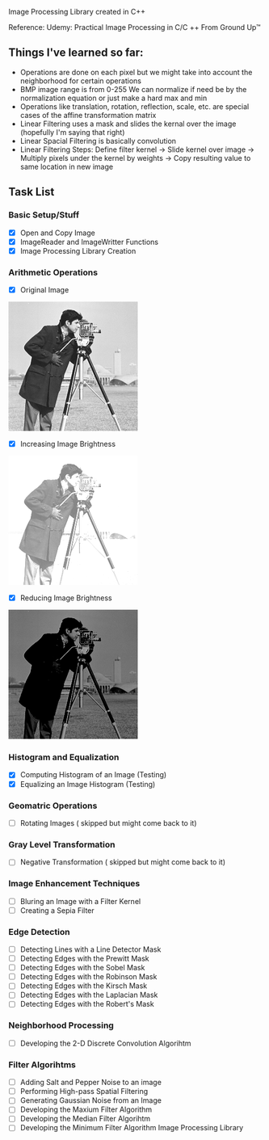 Image Processing Library created in C++

Reference: Udemy: Practical Image Processing in C/C ++ From Ground Up™   

## Things I've learned so far: 
 - Operations are done on each pixel but we might take into account the neighborhood for certain operations 
 - BMP image range is from 0-255 We can normalize if need be by the normalization equation or just make a hard max and min 
 - Operations like translation, rotation, reflection, scale, etc. are special cases of the affine transformation matrix
 - Linear Filtering uses a mask and slides the kernal over the image (hopefully I'm saying that right)
 - Linear Spacial Filtering is basically convolution 
 - Linear Filtering Steps: Define filter kernel -> Slide kernel over image -> Multiply pixels under the kernel by weights -> Copy resulting value to same location in new image

## Task List 
   
### Basic Setup/Stuff
- [x] Open and Copy Image 
- [x] ImageReader and ImageWritter Functions 
- [x] Image Processing Library Creation
### Arithmetic Operations
- [x] Original Image

![](images/man.bmp)

- [x] Increasing Image Brightness

![](images/man_BrightUp.bmp)

- [x] Reducing Image Brightness

![](images/man_BrightDown.bmp)

### Histogram and Equalization
- [x] Computing Histogram of an Image (Testing)
- [x] Equalizing an Image Histogram (Testing)
### Geomatric Operations
- [ ] Rotating Images ( skipped but might come back to it)
### Gray Level Transformation
- [ ] Negative Transformation ( skipped but might come back to it)
### Image Enhancement Techniques
- [ ] Bluring an Image with a Filter Kernel
- [ ] Creating a Sepia Filter
### Edge Detection
- [ ] Detecting Lines with a Line Detector Mask
- [ ] Detecting Edges with the Prewitt Mask
- [ ] Detecting Edges with the Sobel Mask
- [ ] Detecting Edges with the Robinson Mask
- [ ] Detecting Edges with the Kirsch Mask
- [ ] Detecting Edges with the Laplacian Mask
- [ ] Detecting Edges with the Robert's Mask
### Neighborhood Processing
- [ ] Developing the 2-D Discrete Convolution Algorihtm
### Filter Algorihtms
- [ ] Adding Salt and Pepper Noise to an image 
- [ ] Performing High-pass Spatial Filtering
- [ ] Generating Gaussian Noise from an Image
- [ ] Developing the Maxium Filter Algorithm
- [ ] Developing the Median Filter Algorihtm
- [ ] Developing the Minimum Filter Algorithm 
Image Processing Library 
